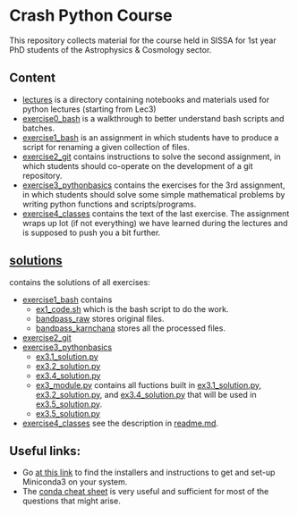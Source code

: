 # Crash Python Course

This repository collects material for the course held in SISSA for 1st year PhD students of the Astrophysics & Cosmology sector.

## Content

- [lectures](lectures) is a directory containing notebooks and materials used for python lectures (starting from Lec3)
- [exercise0_bash](exercise0_bash) is a walkthrough to better understand bash scripts and batches.
- [exercise1_bash](exercise1_bash) is an assignment in which students have to produce a script for renaming a given collection of files.
- [exercise2_git](exercise2_git) contains instructions to solve the second assignment, in which students should co-operate on the development of a git repository.
- [exercise3_pythonbasics](exercise3_pythonbasics) contains the exercises for the 3rd assignment, in which students should solve some simple mathematical problems by writing python functions and scripts/programs.
- [exercise4_classes](exercise4_classes) contains the text of the last exercise. The assignment wraps up lot (if not everything) we have learned during the lectures and is supposed to push you a bit further.

## [solutions](solutions)
contains the solutions of all exercises:
- [exercise1_bash](solutions/ex1) contains
   - [ex1_code.sh](solutions/ex1/ex1_code.sh) which is the bash script to do the work.
   - [bandpass_raw](solutions/ex1/bandpass_raw) stores original files.
   - [bandpass_karnchana](solutions/ex1/bandpass_karnchana) stores all the processed files.
- [exercise2_git](https://github.com/imargh/collaborative_project/branches)
- [exercise3_pythonbasics](solutions/ex3)
   - [ex3.1_solution.py](solutions/ex3/ex3.1_solution.py)
   - [ex3.2_solution.py](solutions/ex3/ex3.2_solution.py)
   - [ex3.4_solution.py](solutions/ex3/ex3.4_solution.py)
   - [ex3_module.py](solutions/ex3/ex3_module.py) contains all fuctions built in [ex3.1_solution.py](solutions/ex3/ex3.1_solution.py), [ex3.2_solution.py](solutions/ex3/ex3.2_solution.py), and [ex3.4_solution.py](solutions/ex3/ex3.1_solution.py) that will be used in [ex3.5_solution.py](solutions/ex3/ex3.5_solution.py).
   - [ex3.5_solution.py](solutions/ex3/ex3.5_solution.py)
- [exercise4_classes](solutions/ex4) see the description in [readme.md](solutions/ex4/readme.md).

## Useful links:

- Go [at this link](https://docs.conda.io/projects/miniconda/en/latest/) to find the installers and instructions to get and set-up Miniconda3 on your system.
- The [conda cheat sheet](https://docs.conda.io/projects/conda/en/latest/_downloads/843d9e0198f2a193a3484886fa28163c/conda-cheatsheet.pdf) is very useful and sufficient for most of the questions that might arise. 

